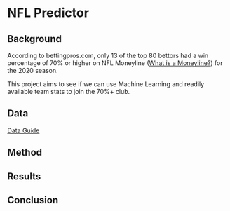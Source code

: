 # NFL Predictor 

## Background
According to bettingpros.com, only 13 of the top 80 bettors had a win percentage of 70% or higher on
NFL Moneyline (<a href="https://en.wikipedia.org/wiki/Fixed-odds_betting#Moneyline_odds">What is a Moneyline?</a>) for the 2020 season.

This project aims to see if we can use Machine Learning and readily available team stats to join the 70%+ club.

## Data
[Data Guide](NFL-Predictor/Data/DATAGUIDE.md)

## Method

## Results

## Conclusion







